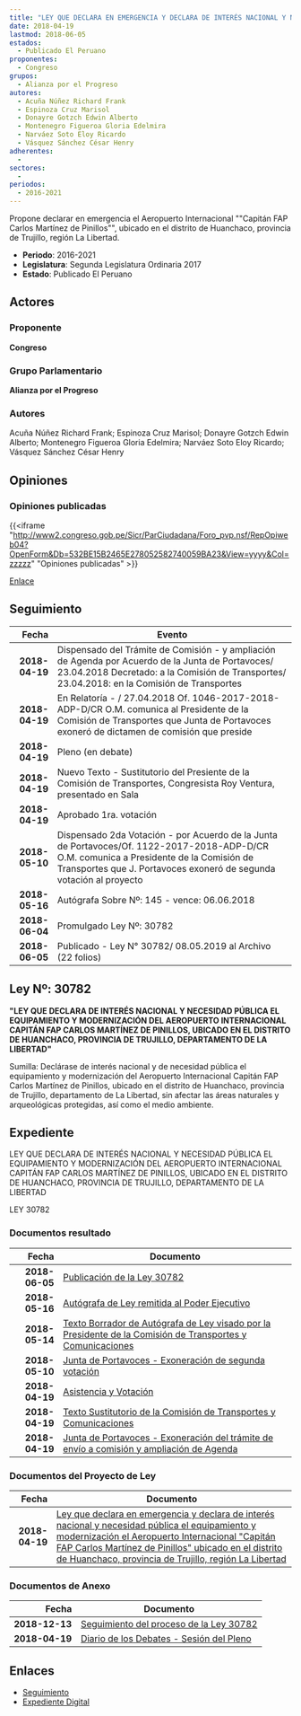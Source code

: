 ```yaml
---
title: "LEY QUE DECLARA EN EMERGENCIA Y DECLARA DE INTERÉS NACIONAL Y NECESIDAD PÚBLICA EL EQUIPAMIENTO Y MODERNIZACIÓN DEL AEROPUERTO INTERNACIONAL 'CAPITÁN FAP CARLOS MARTÍNEZ DE PINILLOS', UBICADO EN EL DISTRITO DE HUANCHACO, PROVINCIA DE TRUJILLO, REGIÓN LA LIBERTAD"
date: 2018-04-19
lastmod: 2018-06-05
estados: 
  - Publicado El Peruano
proponentes: 
  - Congreso
grupos: 
  - Alianza por el Progreso
autores: 
  - Acuña Núñez Richard Frank
  - Espinoza Cruz Marisol
  - Donayre Gotzch Edwin Alberto
  - Montenegro Figueroa Gloria Edelmira
  - Narváez Soto Eloy Ricardo
  - Vásquez Sánchez César Henry
adherentes: 
  - 
sectores: 
  - 
periodos: 
  - 2016-2021
---
```


Propone declarar en emergencia el Aeropuerto Internacional ""Capitán FAP Carlos Martínez de Pinillos"", ubicado en el distrito de Huanchaco, provincia de Trujillo, región La Libertad.

- **Periodo**: 2016-2021
- **Legislatura**: Segunda Legislatura Ordinaria 2017
- **Estado**: Publicado El Peruano

## Actores

### Proponente

**Congreso**

### Grupo Parlamentario

**Alianza por el Progreso**

### Autores

Acuña Núñez Richard Frank; Espinoza Cruz Marisol; Donayre Gotzch Edwin Alberto; Montenegro Figueroa Gloria Edelmira; Narváez Soto Eloy Ricardo; Vásquez Sánchez César Henry


## Opiniones

### Opiniones publicadas

{{<iframe "http://www2.congreso.gob.pe/Sicr/ParCiudadana/Foro_pvp.nsf/RepOpiweb04?OpenForm&Db=532BE15B2465E278052582740059BA23&View=yyyy&Col=zzzzz" "Opiniones publicadas" >}}

[Enlace](http://www2.congreso.gob.pe/Sicr/ParCiudadana/Foro_pvp.nsf/RepOpiweb04?OpenForm&Db=532BE15B2465E278052582740059BA23&View=yyyy&Col=zzzzz)

## Seguimiento

| Fecha | Evento |
|------:|--------|
| **2018-04-19** | Dispensado del Trámite de Comisión - y ampliación de Agenda por Acuerdo de la Junta de Portavoces/ 23.04.2018 Decretado: a la Comisión de Transportes/ 23.04.2018: en la Comisión de Transportes|
| **2018-04-19** | En Relatoría - / 27.04.2018 Of. 1046-2017-2018-ADP-D/CR O.M. comunica al Presidente de la Comisión de Transportes que Junta de Portavoces exoneró de dictamen de comisión que preside|
| **2018-04-19** | Pleno (en debate)|
| **2018-04-19** | Nuevo Texto - Sustitutorio del Presiente de la Comisión de Transportes, Congresista Roy Ventura, presentado en Sala|
| **2018-04-19** | Aprobado 1ra. votación|
| **2018-05-10** | Dispensado 2da Votación - por Acuerdo de la Junta de Portavoces/Of. 1122-2017-2018-ADP-D/CR O.M. comunica a Presidente de la Comisión de Transportes que J. Portavoces exoneró de segunda votación al proyecto|
| **2018-05-16** | Autógrafa Sobre Nº: 145 - vence: 06.06.2018|
| **2018-06-04** | Promulgado Ley Nº: 30782|
| **2018-06-05** | Publicado - Ley N° 30782/ 08.05.2019 al Archivo (22 folios)|

## Ley Nº: 30782

**"LEY QUE DECLARA DE INTERÉS NACIONAL Y NECESIDAD PÚBLICA EL EQUIPAMIENTO Y MODERNIZACIÓN DEL AEROPUERTO INTERNACIONAL CAPITÁN FAP CARLOS MARTÍNEZ DE PINILLOS, UBICADO EN EL DISTRITO DE HUANCHACO, PROVINCIA DE TRUJILLO, DEPARTAMENTO DE LA LIBERTAD"**

Sumilla: Declárase de interés nacional y de necesidad pública el equipamiento y modernización del Aeropuerto Internacional Capitán FAP Carlos Martínez de Pinillos, ubicado en el distrito de Huanchaco, provincia de Trujillo, departamento de La Libertad, sin afectar las áreas naturales y arqueológicas protegidas, así como el medio ambiente.


## Expediente

LEY QUE DECLARA DE INTERÉS NACIONAL Y NECESIDAD PÚBLICA EL EQUIPAMIENTO Y MODERNIZACIÓN DEL AEROPUERTO INTERNACIONAL CAPITÁN FAP CARLOS MARTÍNEZ DE PINILLOS, UBICADO EN EL DISTRITO DE HUANCHACO, PROVINCIA DE TRUJILLO, DEPARTAMENTO DE LA LIBERTAD

LEY 30782


### Documentos resultado

| Fecha | Documento |
|------:|--------|
| **2018-06-05** | [Publicación de la Ley 30782](http://www.leyes.congreso.gob.pe/Documentos/2016_2021/ADLP/Normas_Legales/30782-LEY.pdf) |
| **2018-05-16** | [Autógrafa de Ley remitida al Poder Ejecutivo](http://www.leyes.congreso.gob.pe/Documentos/2016_2021/ADLP/Texto_Aprobado/AU0272820180516.pdf) |
| **2018-05-14** | [Texto Borrador de Autógrafa de Ley visado por la Presidente de la Comisión de Transportes y Comunicaciones](http://www.leyes.congreso.gob.pe/Documentos/2016_2021/Texto_Borrador_de_Autografa/BAU0272820180514.pdf) |
| **2018-05-10** | [Junta de Portavoces - Exoneración de segunda votación](http://www.leyes.congreso.gob.pe/Documentos/2016_2021/Acuerdos/Junta_Portavoces/AJP0272820180510.pdf) |
| **2018-04-19** | [Asistencia y Votación](http://www.leyes.congreso.gob.pe/Documentos/2016_2021/Asistencia_y_Votacion/Proyectos_de_Ley/AV0272820180419.pdf) |
| **2018-04-19** | [Texto Sustitutorio de la Comisión de Transportes y Comunicaciones](http://www.leyes.congreso.gob.pe/Documentos/2016_2021/Texto_Sustitutorio/Proyectos_de_Ley/TS0272820180419.pdf) |
| **2018-04-19** | [Junta de Portavoces - Exoneración del trámite de envío a comisión y ampliación de Agenda](http://www.leyes.congreso.gob.pe/Documentos/2016_2021/Acuerdos/Junta_Portavoces/AJP0272820180419.pdf) |

### Documentos del Proyecto de Ley

| Fecha | Documento |
|------:|--------|
| **2018-04-19** | [Ley que declara en emergencia y declara de interés nacional y necesidad pública el equipamiento y modernización el Aeropuerto Internacional "Capitán FAP Carlos Martínez de Pinillos" ubicado en el distrito de Huanchaco, provincia de Trujillo, región La Libertad](http://www.leyes.congreso.gob.pe/Documentos/2016_2021/Proyectos_de_Ley_y_de_Resoluciones_Legislativas/PL0272820180419..pdf) |

### Documentos de Anexo

| Fecha | Documento |
|------:|--------|
| **2018-12-13** | [Seguimiento del proceso de la Ley 30782](http://www.leyes.congreso.gob.pe/Documentos/2016_2021/Seguimiento_de_Proyectos_de_Ley/02728PL20181213.pdf) |
| **2018-04-19** | [Diario de los Debates - Sesión del Pleno](http://www.leyes.congreso.gob.pe/Documentos/2016_2021/ADLP/Diario_Debates/30782-TDD.pdf) |

## Enlaces 

- [Seguimiento](http://www2.congreso.gob.pehttp://www2.congreso.gob.pe/Sicr/TraDocEstProc/CLProLey2016.nsf/f7fff46988ca05b1052578e100829cc7/f5c2d5dcc5c8c22d0525827400577335?OpenDocument)
- [Expediente Digital](http://www2.congreso.gob.pehttp://www2.congreso.gob.pe/Sicr/TraDocEstProc/CLProLey2016.nsf/f7fff46988ca05b1052578e100829cc7/f5c2d5dcc5c8c22d0525827400577335?OpenDocument&Click=05257FB7005EB655.eb71d0cf91d8294e05256cdf006b5706/$Body/0.1C6C)
